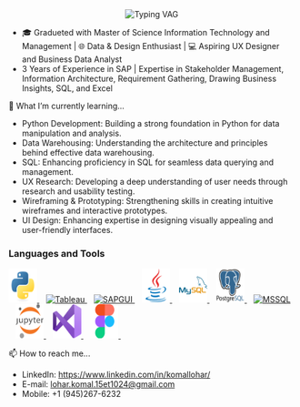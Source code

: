 <div align="center">
  <img src="https://readme-typing-svg.demolab.com?font=Fira+Code&weight=500&size=24&duration=3000&pause=1000&center=true&vCenter=true&width=500&lines=Hi👋,+I’m Komal Lohar" alt="Typing VAG">
</div>

+ 🎓 Gradueted with Master of Science Information Technology and Management | 🌐 Data & Design Enthusiast | 💻 Aspiring UX Designer and Business Data Analyst
+ 3 Years of Experience in SAP | Expertise in Stakeholder Management, Information Architecture, Requirement Gathering, Drawing Business Insights, SQL, and Excel

🌱 What I’m currently learning...
+ Python Development: Building a strong foundation in Python for data manipulation and analysis.
+ Data Warehousing: Understanding the architecture and principles behind effective data warehousing.
+ SQL: Enhancing proficiency in SQL for seamless data querying and management.
+ UX Research: Developing a deep understanding of user needs through research and usability testing.
+ Wireframing & Prototyping: Strengthening skills in creating intuitive wireframes and interactive prototypes.
+ UI Design: Enhancing expertise in designing visually appealing and user-friendly interfaces.


<h3 align="left">Languages and Tools</h3>

<p align="left">
  <a href="https://www.python.org" target="_blank" rel="noreferrer"> <img src="https://raw.githubusercontent.com/devicons/devicon/master/icons/python/python-original.svg" alt="Python" width="50" height="60"/> </a> &nbsp;&nbsp;
  <a href="https://www.tableau.com/" target="_blank" rel="noreferrer"> <img src="https://www.svgrepo.com/download/354428/tableau-icon.svg" alt="Tableau" width="50" height="60"/> </a> &nbsp;&nbsp;  
  <a href="https://www.sap.com/" target="_blank" rel="noreferrer"> <img src="https://www.vectorlogo.zone/logos/sap/sap-ar21.svg" alt="SAPGUI" width="50" height="60"/> </a> &nbsp;&nbsp;
  <a href="https://www.java.com/" target="_blank" rel="noreferrer"> <img src="https://raw.githubusercontent.com/devicons/devicon/master/icons/java/java-original.svg" alt="Java" width="50" height="60"/> </a> &nbsp;&nbsp;
  <a href="https://www.mysql.com" target="_blank" rel="noreferrer"> <img src="https://raw.githubusercontent.com/devicons/devicon/master/icons/mysql/mysql-original-wordmark.svg" alt="MySQL" width="50" height="60"/> </a> &nbsp;&nbsp;
  <a href="https://www.postgresql.org" target="_blank" rel="noreferrer"> <img src="https://raw.githubusercontent.com/devicons/devicon/master/icons/postgresql/postgresql-original-wordmark.svg" alt="PostgreSQL" width="50" height="60"/> </a> &nbsp;&nbsp;
  <a href="https://www.microsoft.com/en-us/sql-server" target="_blank" rel="noreferrer"> <img src="https://www.svgrepo.com/show/303229/microsoft-sql-server-logo.svg" alt="MSSQL" width="50" height="60"/> </a> &nbsp;&nbsp;
  <a href="https://jupyter.org/" target="_blank" rel="noreferrer"> <img src="https://raw.githubusercontent.com/devicons/devicon/master/icons/jupyter/jupyter-original-wordmark.svg" alt="Jupyter Notebook" width="50" height="60"/> </a> &nbsp;&nbsp;
  <a href="https://code.visualstudio.com/" target="_blank" rel="noreferrer"> <img src="https://raw.githubusercontent.com/devicons/devicon/master/icons/visualstudio/visualstudio-original.svg" alt="VisualStudio" width="50" height="60"/> </a> &nbsp;&nbsp;
  <a href="https://www.figma.com/" target="_blank" rel="noreferrer"> <img src="https://raw.githubusercontent.com/devicons/devicon/master/icons/figma/figma-original.svg" alt="Figma" width="50" height="60"/> </a> &nbsp;&nbsp;
</p>



📫 How to reach me...
+ LinkedIn: https://www.linkedin.com/in/komallohar/
+ E-mail: lohar.komal.15et1024@gmail.com
+ Mobile: +1 (945)267-6232

